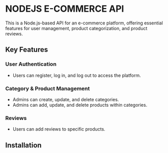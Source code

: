 # NODEJS E-COMMERCE API

This is a Node.js-based API for an e-commerce platform, offering essential features for user management, product categorization, and product reviews.

## Key Features

### User Authentication
- Users can register, log in, and log out to access the platform.

### Category & Product Management
- Admins can create, update, and delete categories.
- Admins can add, update, and delete products within categories.

### Reviews
- Users can add reviews to specific products.

## Installation
